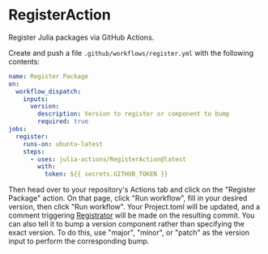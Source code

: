 # RegisterAction

Register Julia packages via GitHub Actions.

Create and push a file `.github/workflows/register.yml` with the following contents:

```yml
name: Register Package
on:
  workflow_dispatch:
    inputs:
      version:
        description: Version to register or component to bump
        required: true
jobs:
  register:
    runs-on: ubuntu-latest
    steps:
      - uses: julia-actions/RegisterAction@latest
        with:
          token: ${{ secrets.GITHUB_TOKEN }}
```

Then head over to your repository's Actions tab and click on the "Register Package" action.
On that page, click "Run workflow", fill in your desired version, then click "Run workflow".
Your Project.toml will be updated, and a comment triggering [Registrator](https://github.com/JuliaRegistries/Registrator.jl) will be made on the resulting commit.
You can also tell it to bump a version component rather than specifying the exact version.
To do this, use "major", "minor", or "patch" as the version input to perform the corresponding bump.
